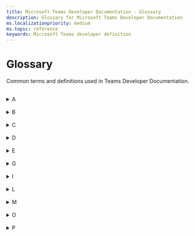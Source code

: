 ```yaml
---
title: Microsoft Teams Developer Documentation - Glossary
description: Glossary for Microsoft Teams Developer Documentation
ms.localizationpriority: medium
ms.topic: reference
keywords: Microsoft Teams developer definition
---
```

# Glossary

Common terms and definitions used in Teams Developer Documentation.
<br>
<br>
<details>
<summary>A</summary>

| Term | Definition |
| --- | --- |
| Action command | A type of messaging extension app that is used to present the users with a popup to collect or display information. <br>**See also**: Messaging extension; Search commands |
| Adaptive Card | An actionable snippets of content that you can add to a conversation through a bot or messaging extension. Using text, graphics, and buttons, these cards provide rich communication to your audience. |
| App Catalog | It stores the apps for SharePoint and office for our organization's internal use. |
| App manifest | The Teams app manifest describes how the app integrates into the Microsoft Teams product. Your manifest must conform to the schema hosted at https://developer.microsoft.com/json-schemas/teams/v1.11/MicrosoftTeams.schema.json. |
| App package | A Teams app package is a zip file that contains the App manifest file and app icons - color icon and outline icon. |
| App permission | In Teams, it lets you enable the app's device permissions for your app. It is available only when the manifest file of the app declares that the app needs device permissions. <br> **See also**: Device permissions |
| App scope | The purview within which your app interacts with your users. An app can have Personal scope, Channel scope, or Team scope. A Teams app can exist across scopes. |
| App Studio | An app to start creating or integrating your own Microsoft Teams apps. It has now evolved to Developer Portal. <br> **See also**: Developer Portal |
| Azure resource | A service that is available through Azure that your Teams app can use for Azure deployment. It could be storage accounts, web apps, databases, and more. |
| Azure Active Directory | Microsoft’s cloud-based identity and access management service. It helps authenticated users access resources internal and external Azure resources. |
| Authentication | A process to authorize user access for your app's usage. it can be done using Microsoft Graph APIs or web-based authentication. <br> **See also**: Identity providers |
| Authentication flow | In Teams, there are two different authentication flows to authenticate a user for using an app: web-based authentication and OAuthPrompt flow. |
|
</details>
<br>
<details>
<summary>B</summary>

| Term | Definition |
| --- | --- |
| Blazor | A free and open-source web framework that enables developers to create web apps using C# and HTML. It lets you build interactive web UIs using C# instead of JavaScript. Blazor apps are composed of reusable web UI components implemented using C#, HTML, and CSS. It is being developed by Microsoft. |
| Bicep | A declarative language, which means the elements can appear in any order. Unlike imperative languages, the order of elements doesn't affect how deployment is processed. |
| Bot | A bot is an app that performs programmed repetitive tasks. <br> **See also**: Conversational bot; Chat bot |
| Bot Emulator | A desktop application that allows you to test and debug bots, either locally or remotely. |
| Bot Framework | A rich SDK used to create bots using C#, Java, Python, and JavaScript. If you already have a bot that is based on the Bot Framework, you can easily modify it to work in Teams. |
|
</details>
<br>
<details>
<summary>C</summary>

| Term | Definition |
| --- | --- |
| Call bot | A bot that participates in audio or video calls and online meetings. <br> **See also**: Chat bot; Meeting bot |
| Capability | The feature of a Teams app are called as Capability. An app may have one or more core capabilities, such as tab, bot, messaging extensions. <br>**See also**: Device capability; Media capability |
| Chat bot | A bot is also referred to as a chatbot or conversational bot. It is an app that runs simple and repetitive tasks by users such as customer service or support staff. <br> **See also**: Conversational bot. |
| Channel | A single place for a team to share messages, tools, and files. In Teams, teamwork and communication happen in channels.  |
| Client secret | The Client secret/password or a public or private key pair that is Certificate. This is not required for native apps. <br> **See also**: Bot |
| Cloud resources | A service that is available on cloud through internet that your Teams app can use. It could be storage accounts, web apps, databases, and more. |
| Collaboration app | An app with capabilities for a user to work in a collaborative workspace with other users. <br> **See also**: Standalone app |
| Connector | It allows users to subscribe to receive notifications and messages from the web services. They expose the HTTPS endpoint for the service to post messages to Teams channels, typically in the form of cards. <br> **See also**: Webhooks |
| Conversation | A series of messages sent between your Microsoft Teams bot and one or more users. A conversation can have three scopes: channel, personal, and group chat. <br>**See also**: One-on-one chat; Group chat |
| Conversational bot |  It allows a user to interact with your web service using text, interactive cards, and task modules. <br>**See aso** Chat bot |
|
</details>
<br>
<details>
<summary>D</summary>

| Term | Definition |
| --- | --- |
| Deep linking | In a Teams app, you can create deep links to information and features within Teams or to help the user navigate to content in your app. |
| Developer Portal for Teams | The primary tool for configuring, distributing, and managing your Microsoft Teams apps. With the Developer Portal, you can collaborate with colleagues on your app, set up runtime environments, and much more. |
| Developer Preview | A public program for developers which provides early access to unreleased features in Microsoft Teams. This allows you to explore and test upcoming features for potential inclusion in your Microsoft Teams app. |
| Deploy | A process to upload the backend and frontend code for the application. At Deployment, your code for your app is copied to the resources you created during the provision step. <br>**See also**: Provision |
| Device capabilities | Built-in devices, such as camera and microphone in a mobile or desktop. You can access the following device capabilities on mobile or desktop through dedicated APIs available in Microsoft Teams JavaScript client SDK. <br>**See also**: Capability; Media capability |
| Device permission | If an app needs to utilize a native device capability, it must request permission to access the capability. You can manage device permissions in Teams settings. <br>**See also**: App permissions |
| Dev environment | A type of development environment that Teams Toolkit creates by default to represent remote or cloud environment configurations. A project can have multiple remote environments. You can add more dev environments to your project using Teams Toolkit. <br>**See also** Environment; Local environment |
| DevTools | Browser's Devtools are used to view console logs, view or modify runtime network requests, add breakpoints to code (JavaScript) and perform interactive debugging for a Teams app. The feature is only available for desktop and Android clients after the Developer Preview has been enabled. |
| Dynamic search | A search feature for Adaptive Cards that is useful to search and select data from large data sets. It helps to filter out the choices as the user types. <br>**See also**: Static search |
|
</details>
<br>
<details>
<summary>E</summary>

| Term | Definition |
| --- | --- |
| E5 account |  <br>**See also**: Microsoft 365 account |
| Entry point |  |
| Environment | A feature in Teams Toolkit that lets you create and use multiple development environments for your app project. There are two dev environments that Teams Toolkit creates by default - local environment and dev environment. <br>**See also**: Local environment; Dev environment |
|
</details>
<br>
<details>
<summary>G</summary>

| Term | Definition |
| --- | --- |
| Group chat | A chat feature where a user is able to chat with a bot in a group setting by using @mention to invoke the bot. <br>**See also**: One-on-one chat; Chat bot |
|
</details>
<br>
<details>
<summary>I</summary>

| Term | Definition |
| --- | --- |
| Identity provider | An entity which stores and provides credentials to the user. It also allows users to register themselves.  <br>**See also**: Authentication |
| Incoming webhooks | It lets an external app share content in Teams channels. These webhooks are used as tracking and notifying tools. <br>**See also**: Webhooks; Outgoing webhooks |
| In-meeting app experience | A stage of Teams meeting lifecycle. With the in-meeting app experience, you can engage participants during the meeting by using apps and the in-meeting dialog box.  |
|
</details>
<br>
<details>
<summary>L</summary>

| Term | Definition |
| --- | --- |
| Link unfurling | A feature used with messaging extension and meeting to unfold links pasted into a compose message area. The links expand to show additional information about the link in an Adaptive Card or in the meeting stage view.  |
| Local environment | A default development environment created by Teams Toolkit  <br>**See also**: Environment; Dev environment |
| Local workbench | The default option to run and debug an Teams app in Visual Studio Code that is created using SPFx. <br>**See also**: Workbench; Teams workbench |
| Location capability | <br>**See also**: Capability; Media capability; Device Capability |
| Low code apps | A custom Teams app built from scratch using Microsoft Power Platform that require little or no coding, and can be developed and deployed quickly.  |
|
</details>
<br>
<details>
<summary>M</summary>

| Term | Definition |
| --- | --- |
| Media capability |  |
| Meeting bot |  |
| Meeting lifecycle |  |
| Meeting stage |  |
| Messaging extension |  |
| Meeting extension |  |
| Microsoft 365 account |  |
| Microsoft 365 developer program |  |
| Microsoft Graph Explorer |  |
| Microsoft Teams |  |
| Microsoft Teams Platform |  |
| Microsoft Teams UI Library |  |
| Microsoft Teams UI Toolkit |  |
| Microsoft Store |  |
|
</details>
<br>
<details>
<summary>O</summary>

| Term | Definition |
| --- | --- |
| Office 365 Connectors |  |
| Outgoing webhooks |  |
| Outlook channel |  |
| One-on-one chat |  |
|
</details>
<br>
<details>
<summary>P</summary>

| Term | Definition |
| --- | --- |
| Personal app |  |
| 
